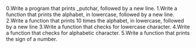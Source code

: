 0.Write a program that prints _putchar, followed by a new line.
1.Write a function that prints the alphabet, in lowercase, followed by a new line.
2.Write a function that prints 10 times the alphabet, in lowercase, followed by a new line
3.Write a function that checks for lowercase character.
4.Write a function that checks for alphabetic character.
5.Write a function that prints the sign of a number.
